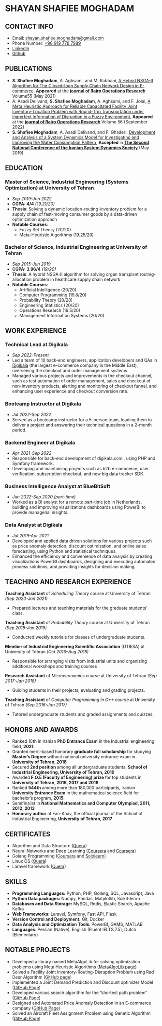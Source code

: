 # SHAYAN SHAFIEE MOGHADAM
## CONTACT INFO
-  Email: [shayan.shafiee.moghadam@gmail.com](mailto:shayan.shafiee.moghadam@gmail.com)
- Phone Number: [+98 919 778 7989](https://wa.me/989197787989)
- [LinkedIn](https://ir.linkedin.com/in/shayan-shafiee-moghadam-184ab5153)
- [Github](https://github.com/shayansm2)

## PUBLICATIONS
- **S. Shafiee Moghadam**, A. Aghsami, and M. Rabbani, [A Hybrid NSGA-II Algorithm for The Closed-loop Supply Chain Network Design in E-commerce](https://www.rairo-ro.org/articles/ro/abs/2021/04/ro200482/ro200482.html), **Appeared** at the **<u>journal of Rairo Operations Research</u>** Volume55 (May 2021)
- A. Asadi Delivand, **S. Shafiee Moghadam**, A. Aghsami, and F. Jolai, [A Meta Heuristic Approach for Reliable Capacitated Facility Joint Inventory-Location Problem with Round-Trip Transportation under Imperfect Information of Disruption in a Fuzzy Environment](https://www.rairo-ro.org/articles/ro/abs/2022/05/ro210538/ro210538.html), **Appeared** at the **<u>journal of Rairo Operations Research</u>** Volume 56 (September 2022)
- **S. Shafiee Moghadam**, A. Asadi Delivand, and F. Ghaderi, [Development and Analysis of a System Dynamics Model for Investigating and Improving the Water Consumption Pattern](https://civilica.com/doc/912007/), **Accepted** in **<u>The Second National Conference of the Iranian System Dynamics Society</u>** (May 2019)

## EDUCATION
### Master of Science, Industrial Engineering (Systems Optimization) at **University of Tehran**
- *Sep 2019-Jun 2022*
- **CGPA: 4/4** *(19.21/20)* 
- **Thesis**: Solving a dynamic location-routing-inventory problem for a supply chain of fast-moving consumer goods by a data-driven optimization approach
- **Notable Courses**:
	- Fuzzy Set Theory (20/20)
	- Meta-Heuristic Algorithms (19.25/20)

### Bachelor of Science, Industrial Engineering at **University of Tehran**
- *Sep 2015-Jun 2019*
- **CGPA: 3.96/4** *(19/20)*
- **Thesis**: A hybrid NSGA-II algorithm for solving organ transplant routing-allocation problem in healthcare supply chain network
- **Notable Courses**: 
	- Artificial Intelligence (20/20)
	- Computer Programming (19.8/20)
	- Probability Theory (20/20)
	- Engineering Statistics (20/20)
	- Operations Research (19.5/20)
	- Management Information Systems (20/20)

## WORK EXPERIENCE
### **Technical Lead** at Digikala
- *Sep 2022-Present*
- Led a team of 10 back-end engineers, application developers and QAs in [Digikala](https://www.digikala.com/) (the largest e-commerce company in the Middle East), overseeing the checkout and order management systems.
- Managed various projects and improvements in the checkout channel, such as test automation of order management, sales and checkout of non-inventory products, alerting and monitoring of checkout funnel, and enhancing user experience and checkout conversion rate.
### **Bootcamp Instructor** at Digikala
- *Jul 2022-Sep 2022*
-  Served as a bootcamp instructor for a 5-person team, leading them to deliver a project and answering their technical questions in a 2-month period.
### **Backend Engineer** at Digikala
- *Apr 2021-Sep 2022*
- Responsible for back-end development of digikala.com , using PHP and Symfony framework.
- Developing and maintaining projects such as b2b e-commerce, user verification, subscription checkout, and new big data tracker SDK.
### **Business Intelligence Analyst** at BlueBitSoft
- *Jun 2022-Sep 2020 (part-time)*
- Worked as a BI analyst for a remote part-time job in Netherlands, building and improving visualizations dashboards using PowerBI to provide managerial insights.
### **Data Analyst** at Digikala
- *Jul 2019-Apr 2021*
- Developed and applied data driven solutions for various projects such as price anomaly detection, discount optimization, and online sales forecasting, using Python and statistical techniques.
- Enhanced the efficiency and convenience of data analysis by creating visualizations PowerBI dashboards, designing and executing automated process solutions, and providing insights for decision making.

## TEACHING AND RESEARCH EXPERIENCE

**Teaching Assistant** of *Scheduling Theory* course at University of Tehran *(Sep 2020-Jan 2021)*
- Prepared lectures and teaching materials for the graduate students’ class.

**Teaching Assistant** of *Probability Theory* course at University of Tehran *(Sep 2018-Jan 2019)*
- Conducted weekly tutorials for classes of undergraduate students.

**Member of Industrial Engineering Scientific Association** (UTIESA) at University of Tehran *(Oct 2016–Aug 2018)*
- Responsible for arranging visits from industrial units and organizing additional workshops and training courses

**Research Assistant** of *Microeconomics* course at University of Tehran *(Sep 2017-Jan 2018)*
- Guiding students in their projects, evaluating and grading projects.

**Teaching Assistant** of *Computer Programming in C++* course at University of Tehran *(Sep 2016-Jan 2017)*
- Tutored undergraduate students and graded assignments and quizzes.

## HONORS AND AWARDS
- Ranked 10th in Iranian **PhD Entrance Exam** in the Industrial engineering field, **2021**.
- Granted merit-based honorary **graduate full scholarship** for studying **Master’s Degree** without national university entrance exam in **University of Tehran, 2018**    
- Secured **2nd position** among all undergraduate students, **School of Industrial Engineering, University of Tehran, 2019**
- Awarded **F.O.E (Faculty of Engineering) prize** for top students in **University of Tehran, 2016, 2017 and 2018**
- Ranked **544th** among more than 180,000 participants, Iranian **University Entrance Exam** in the mathematical science field for bachelor‘s program, **2015**.
- Semifinalist in **National Mathematics and Computer Olympiad, 2011, 2012, 2013**
- **Honorary author** at Fan-Kaav, the official journal of the School of Industrial Engineering, **University of Tehran, 2017**

## CERTIFICATES
- Algorithm and Data Structure ([Quera](https://quera.org/media/public/quera_certificate/f8df1a6cae9941449b2d6c0f206ff8bb.jpg))
- Neural Networks and Deep Learning ([Coursera](https://www.coursera.org/account/accomplishments/verify/4VJK5VNUJFKS?utm_source=link&utm_medium=certificate&utm_content=cert_image&utm_campaign=sharing_cta&utm_product=course) and [Coursera](https://www.coursera.org/account/accomplishments/verify/BB5PV5BQUS68?utm_source=link&utm_medium=certificate&utm_content=cert_image&utm_campaign=sharing_cta&utm_product=course))
- Golang Programming ([Coursera](https://www.coursera.org/account/accomplishments/verify/NYR3QBYLTVUW?utm_campaign=sharing_cta&utm_content=cert_image&utm_medium=certificate&utm_product=course&utm_source=android) and [Sololearn](https://www.sololearn.com/Certificate/CT-C8VXYZWC/png))
- Linux OS ([Quera](https://quera.org/media/public/quera_certificate/057908bf78d341e5a6c31d3cf2d2687f.jpg))
- Laravel framework ([Quera](https://quera.org/media/public/quera_certificate/6c2700964b7e4b6dbb280b328fa5a4f1.jpg))

## SKILLS
- **Programming Languages:** Python, PHP, Golang, SQL, Javascript, Java
- **Python Data packages:** Numpy, Pandas, Matplotlib, Scikit-learn
- **Databases and Data Storage:** MySQL, Redis, Elastic Search, Apache Kafka
- **Web Frameworks**: Laravel, Symfony, Fast API, Flask
- **Version Control and Deployment:** Git, Docker
- **Data Analysis and Optimization Tools**: PowerBI, GAMS, MATLAB
- **Languages**: Persian (Native), English (Fluent IELTS 7.5), Dutch (Elementary)

## NOTABLE PROJECTS
- Developed a library named MetaAlgoLib for solving optimization problems using Meta Heuristic Algorithms ([MetaAlgoLib page](https://shayansm2.github.io/metaalgolib/))
- Solved a Facility Joint Inventory-Routing-Disruption Problem using Red Deer Algorithm ([GitHub page](https://github.com/shayansm2/location_inventory_routing_disruption))
- Implemented a Joint Demand Prediction and Discount optimizer Model ([GitHub Page](https://github.com/shayansm2/location_inventory_routing_disruption))
- Developed various search algorithm for the ”shortest path problem” ([GitHub Page](https://github.com/shayansm2/shortest_path_problem))
- Designed and Automated Price Anomaly Detection in an E-commerce company ([GitHub Page](https://github.com/shayansm2/price_anomaly_detection))
- Solved an Aircraft Fleet Assignment Problem using Genetic Algorithm ([GitHub Page](https://github.com/shayansm2/aircraft_fleet_assignment_problem))
